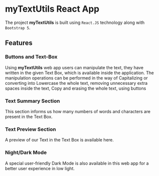 # myTextUtils React App

The project **myTextUtils** is built using `React.JS` technology along with `Bootstrap 5`.

## Features

### Buttons and Text-Box

Using **myTextUtils** web app users can manipulate the text, they have written in the given Text Box, which is available inside the application. The manipulation operations can be performed in the way of Capitalizing or converting into Lowercase the whole text, removing unnecessary extra spaces inside the text, Copy and erasing the whole text, using buttons 

### Text Summary Section

This section informs us how many numbers of words and characters are present in the Text Box.

### Text Preview Section

A preview of our Text in the Text Box is available here.

### Night/Dark Mode 

A special user-friendly Dark Mode is also available in this web app for a better user experience in low light.